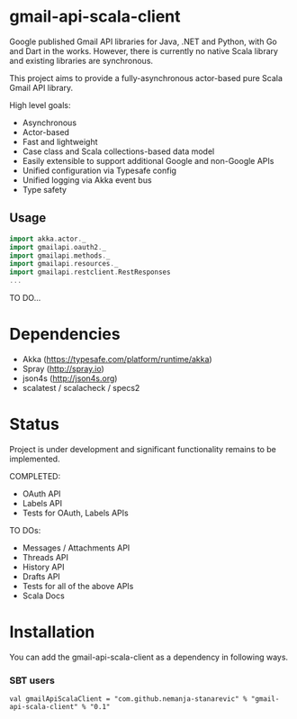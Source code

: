 # gmail-api-scala-client

Google published Gmail API libraries for Java, .NET and Python, with Go and Dart in the works. 
However, there is currently no native Scala library and existing libraries are synchronous.

This project aims to provide a fully-asynchronous actor-based pure Scala Gmail API library. 

High level goals:
* Asynchronous
* Actor-based 
* Fast and lightweight
* Case class and Scala collections-based data model
* Easily extensible to support additional Google and non-Google APIs
* Unified configuration via Typesafe config
* Unified logging via Akka event bus
* Type safety

## Usage


```scala
import akka.actor._
import gmailapi.oauth2._
import gmailapi.methods._
import gmailapi.resources._
import gmailapi.restclient.RestResponses
...
```
TO DO...

Dependencies
============
* Akka (https://typesafe.com/platform/runtime/akka)
* Spray (http://spray.io)
* json4s (http://json4s.org)
* scalatest / scalacheck / specs2

Status
======

Project is under development and significant functionality remains to be implemented. 

COMPLETED:
* OAuth API
* Labels API
* Tests for OAuth, Labels APIs

TO DOs:
* Messages / Attachments API
* Threads API
* History API
* Drafts API
* Tests for all of the above APIs
* Scala Docs

Installation
============

You can add the gmail-api-scala-client as a dependency in following ways.

### SBT users

    val gmailApiScalaClient = "com.github.nemanja-stanarevic" % "gmail-api-scala-client" % "0.1"
